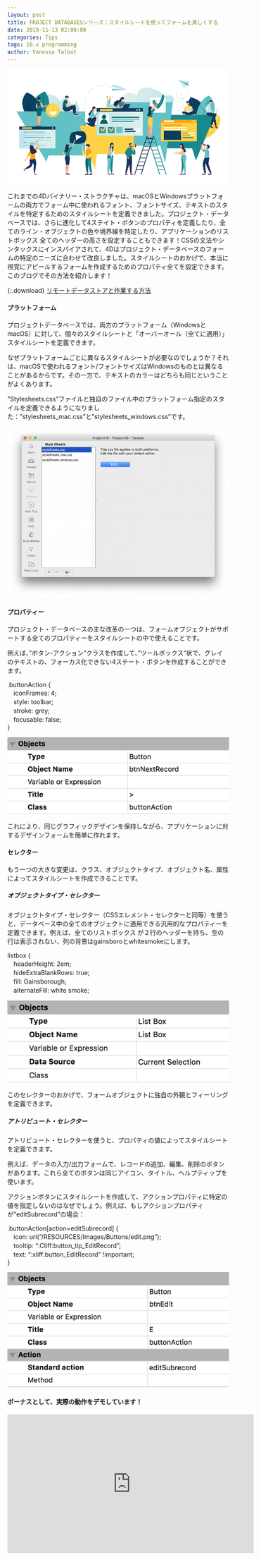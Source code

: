 ```yaml
---
layout: post
title: PROJECT DATABASESシリーズ：スタイルシートを使ってフォームを美しくする
date: 2019-11-13 02:00:00
categories: Tips
tags: 18.x programming
author: Vanessa Talbot
---
```


![project-database-stylesheet](/images/blog/11-06/stylesheet.png)

これまでの4Dバイナリー・ストラクチャは、macOSとWindowsプラットフォームの両方でフォーム中に使われるフォント、フォントサイズ、テキストのスタイルを特定するためのスタイルシートを定義できました。プロジェクト・データベースでは、さらに進化して4ステイト・ボタンのプロパティを定義したり、全てのライン・オブジェクトの色や境界線を特定したり、アプリケーションのリストボックス 全てのヘッダーの高さを設定することもできます！CSSの文法やシンタックスにインスパイアされて、4Dはプロジェクト・データベースのフォームの特定のニーズに合わせて改良しました。スタイルシートのおかげで、本当に視覚にアピールするフォームを作成するためのプロパティ全てを設定できます。このブログでその方法を紹介します！

{:.download}
[リモートデータストアと作業する方法](https://github.com/4D-JP/HDI/releases/download/18/HDI_StyleSheet.zip)

#### プラットフォーム
プロジェクトデータベースでは、両方のプラットフォーム（WindowsとmacOS）に対して、個々のスタイルシートと「オーバーオール（全てに適用）」スタイルシートを定義できます。

なぜプラットフォームごとに異なるスタイルシートが必要なのでしょうか？それは、macOSで使われるフォント/フォントサイズはWindowsのものとは異なることがあるからです。その一方で、テキストのカラーはどちらも同じということがよくあります。

”Stylesheets.css”ファイルと独自のファイル中のプラットフォーム指定のスタイルを定義できるようになりました：”stylesheets_mac.css”と”stylesheets_windows.css”です。

![project-database-stylesheet](/images/blog/11-06/toolboxStyleSheet-768x589.png)


#### プロパティー
プロジェクト・データベースの主な改革の一つは、フォームオブジェクトがサポートする全てのプロパティーをスタイルシートの中で使えることです。

例えば、”ボタン-アクション”クラスを作成して、”ツールボックス”状で、グレイのテキストの、フォーカス化できない4ステート・ボタンを作成することができます。

.buttonAction { <br>
　iconFrames: 4; <br>
　style: toolbar; <br>
　stroke: grey; <br>
　focusable: false; <br>
} <br>

![project-database-stylesheet](/images/blog/11-06/buttonActionClass.png)

これにより、同じグラフィックデザインを保持しながら、アプリケーションに対するデザインフォームを簡単に作れます。

#### セレクター
もう一つの大きな変更は、クラス、オブジェクトタイプ、オブジェクト名、属性によってスタイルシートを作成できることです。

##### オブジェクトタイプ・セレクター
オブジェクトタイプ・セレクター（CSSエレメント・セレクターと同等）を使うと、データベース中の全てのオブジェクトに適用できる汎用的なプロパティーを定義できます。例えば、全てのリストボックス が２行のヘッダーを持ち、空の行は表示されない、列の背景はgainsboroとwhitesmokeにします。

listbox { <br>
　headerHeight: 2em; <br>
　hideExtraBlankRows: true; <br> 
　fill: Gainsborough; <br>
　alternateFill: white smoke; <br>

![project-database-stylesheet](/images/blog/11-06/listboxTypeSelector.png)

このセレクターのおかげで、フォームオブジェクトに独自の外観とフィーリングを定義できます。

##### アトリビュート・セレクター
アトリビュート・セレクターを使うと、プロパティの値によってスタイルシートを定義できます。

例えば、データの入力/出力フォームで、レコードの追加、編集、削除のボタンがあります。これら全てのボタンは同じアイコン、タイトル、ヘルプティップを使います。

アクションボタンにスタイルシートを作成して、アクションプロパティに特定の値を指定しないのはなぜでしょう。例えば、もしアクションプロパティが”editSubrecord”の場合：

.buttonAction[action=editSubrecord] { <br>
　icon: url(“/RESOURCES/Images/Buttons/edit.png”); <br>
　tooltip:  “:Cliff:button_tip_EditRecord”; <br>
　text: “:xliff:button_EditRecord” !important; <br>
} <br>

![project-database-stylesheet](/images/blog/11-06/editSubrecordActionSelector.png)

#### ボーナスとして、実際の動作をデモしています！
<p style="text-align: center;"><iframe src="https://www.youtube.com/embed/xAaakP02dFE" width="560" height="315" frameborder="0" allowfullscreen="allowfullscreen"></iframe></p>



